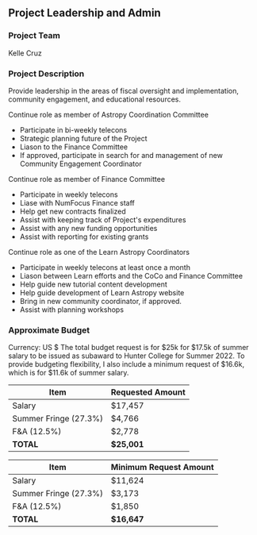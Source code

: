 ## Project Leadership and Admin

### Project Team
Kelle Cruz

### Project Description
Provide leadership in the areas of fiscal oversight and implementation, community engagement, and educational resources.

Continue role as member of Astropy Coordination Committee
 - Participate in bi-weekly telecons
 - Strategic planning future of the Project
 - Liason to the Finance Committee 
 - If approved, participate in search for and management of new Community Engagement Coordinator

Continue role as member of Finance Committee
 - Participate in weekly telecons
 - Liase with NumFocus Finance staff
 - Help get new contracts finalized
 - Assist with keeping track of Project's expenditures
 - Assist with any new funding opportunities
 - Assist with reporting for existing grants

Continue role as one of the Learn Astropy Coordinators
 - Participate in weekly telecons at least once a month
 - Liason between Learn efforts and the CoCo and Finance Committee
 - Help guide new tutorial content development
 - Help guide development of Learn Astropy website
 - Bring in new community coordinator, if approved.
 - Assist with planning workshops
 
### Approximate Budget
Currency: US $
The total budget request is for $25k for $17.5k of summer salary to be issued as subaward to Hunter College for Summer 2022.
To provide budgeting flexibility, I also include a minimum request of $16.6k, which is for $11.6k of summer salary.

| Item | Requested Amount |
|--------|--------|
|   Salary | $17,457 |
|   Summer Fringe (27.3%) | $4,766 |
|   F&A (12.5%) | $2,778 |
| **TOTAL**     | **$25,001** |

| Item | Minimum Request Amount |
|--------|--------|
|   Salary | $11,624 |
|   Summer Fringe (27.3%) | $3,173 |
|   F&A (12.5%) | $1,850 |
| **TOTAL** | **$16,647** |
